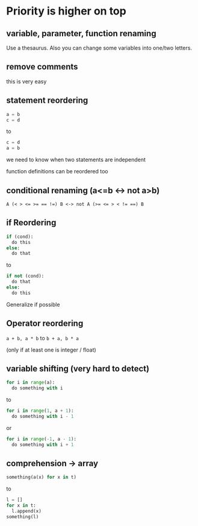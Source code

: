 # Priority is higher on top

## variable, parameter, function renaming
Use a thesaurus. Also you can change some variables into one/two letters.

## remove comments
this is very easy

## statement reordering
```py
a = b
c = d
```
to
``` py
c = d
a = b
```
we need to know when two statements are independent

function definitions can be reordered too

## conditional renaming (a<=b <-> not a>b)
`A (< > <= >= == !=) B <-> not A (>= <= > < != ==) B`

## if Reordering
```py
if (cond):
  do this
else:
  do that
```
to 
```py
if not (cond):
  do that
else: 
  do this
```

Generalize if possible

## Operator reordering
``a + b, a * b``
to
``b + a, b * a``

(only if at least one is integer / float)

## variable shifting (very hard to detect)
```py
for i in range(a):
  do something with i
```
to
```py
for i in range(1, a + 1):
  do something with i - 1
```
or
```py
for i in range(-1, a - 1):
  do something with i + 1
```

## comprehension -> array
```py
something(a(x) for x in t)
```
to
```py
l = []
for x in t:
  l.append(x)
something(l)
```
